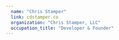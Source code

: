 ```yaml
---
  name: "Chris Stamper"
  link: cdstamper.co
  organization: "Chris Stamper, LLC"
  occupation_title: "Developer & Founder"
---
```

